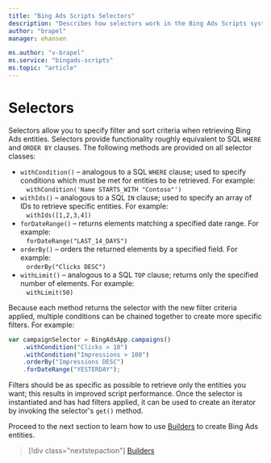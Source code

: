 ```yaml
---
title: "Bing Ads Scripts Selectors"
description: "Describes how selectors work in the Bing Ads Scripts system."
author: "brapel"
manager: ehansen

ms.author: "v-brapel"
ms.service: "bingads-scripts"
ms.topic: "article"
---
```


# Selectors

Selectors allow you to specify filter and sort criteria when retrieving Bing Ads entities.  Selectors provide functionality roughly equivalent to SQL `WHERE` and `ORDER BY` clauses. The following methods are provided on all selector classes:

- <code>withCondition()</code> – analogous to a SQL `WHERE` clause; used to specify conditions which must be met for entities to be retrieved. For example:<br />
    &nbsp;&nbsp;&nbsp;`withCondition('Name STARTS_WITH "Contoso"')`<br />
- <code>withIds()</code> – analogous to a SQL `IN` clause; used to specify an array of IDs to retrieve specific entities. For example:<br />
    &nbsp;&nbsp;&nbsp;`withIds([1,2,3,4])`<br />
- <code>forDateRange()</code> – returns elements matching a specified date range. For example:<br />
    &nbsp;&nbsp;&nbsp;`forDateRange("LAST_14_DAYS")`<br />
- <code>orderBy()</code> – orders the returned elements by a specified field. For example:<br />
    &nbsp;&nbsp;&nbsp;`orderBy("Clicks DESC")`<br />
- <code>withLimit()</code> – analogous to a SQL `TOP` clause; returns only the specified number of elements. For example:<br />
    &nbsp;&nbsp;&nbsp;`withLimit(50)`<br />

Because each method returns the selector with the new filter criteria applied, multiple conditions can be chained together to create more specific filters. For example:

```javascript
var campaignSelector = BingAdsApp.campaigns()
    .withCondition("Clicks > 10")
    .withCondition("Impressions > 100")
    .orderBy("Impressions DESC")
    .forDateRange("YESTERDAY");
```

Filters should be as specific as possible to retrieve only the entities you want; this results in improved script performance. Once the selector is instantiated and has had filters applied, it can be used to create an iterator by invoking the selector's `get()` method.

Proceed to the next section to learn how to use [Builders](./builders) to create Bing Ads entities.
> [!div class="nextstepaction"]
> [Builders](./builders)
